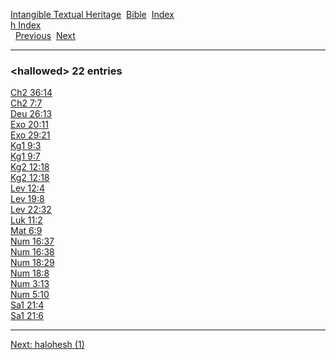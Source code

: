 [Intangible Textual Heritage](../../index)  [Bible](../index) 
[Index](index)   
[h Index](_h_)  
  [Previous](c05059)  [Next](c05061) 

------------------------------------------------------------------------

### &lt;hallowed&gt; 22 entries

[Ch2 36:14](../kjv/ch2036.htm#014)  
[Ch2 7:7](../kjv/ch2007.htm#007)  
[Deu 26:13](../kjv/deu026.htm#013)  
[Exo 20:11](../kjv/exo020.htm#011)  
[Exo 29:21](../kjv/exo029.htm#021)  
[Kg1 9:3](../kjv/kg1009.htm#003)  
[Kg1 9:7](../kjv/kg1009.htm#007)  
[Kg2 12:18](../kjv/kg2012.htm#018)  
[Kg2 12:18](../kjv/kg2012.htm#018)  
[Lev 12:4](../kjv/lev012.htm#004)  
[Lev 19:8](../kjv/lev019.htm#008)  
[Lev 22:32](../kjv/lev022.htm#032)  
[Luk 11:2](../kjv/luk011.htm#002)  
[Mat 6:9](../kjv/mat006.htm#009)  
[Num 16:37](../kjv/num016.htm#037)  
[Num 16:38](../kjv/num016.htm#038)  
[Num 18:29](../kjv/num018.htm#029)  
[Num 18:8](../kjv/num018.htm#008)  
[Num 3:13](../kjv/num003.htm#013)  
[Num 5:10](../kjv/num005.htm#010)  
[Sa1 21:4](../kjv/sa1021.htm#004)  
[Sa1 21:6](../kjv/sa1021.htm#006)  

------------------------------------------------------------------------

[Next: halohesh (1)](c05061)
